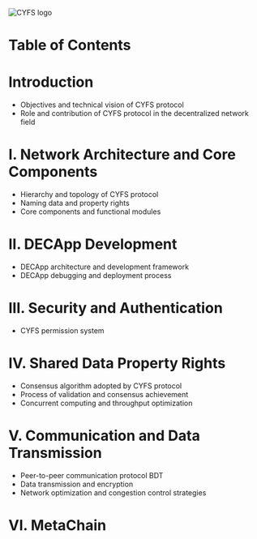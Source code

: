 ![CYFS logo](https://github.com/buckyos/CYFS/blob/main/doc/logos/CYFS_logo.png)

# Table of Contents

# Introduction

-   Objectives and technical vision of CYFS protocol
-   Role and contribution of CYFS protocol in the decentralized network field

# I. Network Architecture and Core Components

-   Hierarchy and topology of CYFS protocol
-   Naming data and property rights
-   Core components and functional modules

# II. DECApp Development

-   DECApp architecture and development framework
-   DECApp debugging and deployment process

# III. Security and Authentication

-   CYFS permission system

# IV. Shared Data Property Rights

-   Consensus algorithm adopted by CYFS protocol
-   Process of validation and consensus achievement
-   Concurrent computing and throughput optimization

# V. Communication and Data Transmission

-   Peer-to-peer communication protocol BDT
-   Data transmission and encryption
-   Network optimization and congestion control strategies

# VI. MetaChain
